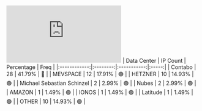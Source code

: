 ![Diagramm](https://github.com/111STAVR111/props/blob/main/Story/Decentralization/1/README.md)
| Data Center | IP Count | Percentage | Freq |
|:------------:|:--------:|:-----------:|:-----:|
| Contabo | 28 | 41.79% | 🔴 |
| MEVSPACE | 12 | 17.91% | 🟢 |
| HETZNER | 10 | 14.93% | 🟢 |
| Michael Sebastian Schinzel | 2 | 2.99% | 🟢 |
| Nubes | 2 | 2.99% | 🟢 |
| AMAZON | 1 | 1.49% | 🟢 |
| IONOS | 1 | 1.49% | 🟢 |
| Latitude | 1 | 1.49% | 🟢 |
| OTHER | 10 | 14.93% | 🟢 |